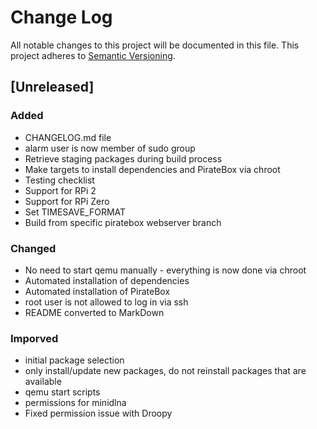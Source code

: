 # Change Log
All notable changes to this project will be documented in this file.
This project adheres to [Semantic Versioning](http://semver.org/).

## [Unreleased]
### Added
* CHANGELOG.md file
* alarm user is now member of sudo group
* Retrieve staging packages during build process
* Make targets to install dependencies and PirateBox via chroot
* Testing checklist
* Support for RPi 2
* Support for RPi Zero
* Set TIMESAVE_FORMAT
* Build from specific piratebox webserver branch

### Changed
* No need to start qemu manually - everything is now done via chroot
* Automated installation of dependencies
* Automated installation of PirateBox
* root user is not allowed to log in via ssh
* README converted to MarkDown

### Imporved
* initial package selection
* only install/update new packages, do not reinstall packages that are available
* qemu start scripts
* permissions for minidlna
* Fixed permission issue with Droopy
